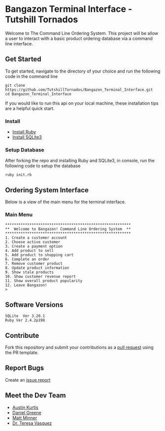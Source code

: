 # Bangazon Terminal Interface - Tutshill Tornados

Welcome to The Command Line Ordering System. This project will be allow a user to interact with a basic product ordering database via a command line interface.

## Get Started

To get started, navigate to the directory of your choice and run the following code in the command line
```
git clone https://github.com/TutshillTornados/Bangazon_Terminal_Interface.git
cd Bangazon_Terminal_Interface
```
If you would like to run this api on your local machine, these installation tips are a helpful quick start. 

### Install

* [Install Ruby](https://www.ruby-lang.org/en/documentation/installation/)
* [Install SQLite3](https://rubygems.org/gems/sqlite3-ruby/versions/1.3.3)

### Setup Database
After forking the repo and installing Ruby and SQLite3, in console, run the following code to setup the database
```
ruby init.rb
```

## Ordering System Interface
Below is a view of the main menu for the terminal interface.

### Main Menu
```
*********************************************************
**  Welcome to Bangazon! Command Line Ordering System  **
*********************************************************
1. Create a customer account
2. Choose active customer
3. Create a payment option
4. Add product to sell
5. Add product to shopping cart
6. Complete an order
7. Remove customer product
8. Update product information
9. Show stale products
10. Show customer revenue report
11. Show overall product popularity
12. Leave Bangazon!
>
```

## Software Versions
```
SQLite  Ver 3.20.1
Ruby Ver 2.4.2p198
```

## Contribute
Fork this repository and submit your contributions as a [pull request](https://github.com/TutshillTornados/Bangazon_Terminal_Interface/blob/master/PULL_REQUEST_TEMPLATE.md) using the PR template.

## Report Bugs
Create an [issue report](https://github.com/TutshillTornados/Bangazon_Terminal_Interface/issues/new)

## Meet the Dev Team
- [Austin Kurtis](https://github.com/austinKurtis)
- [Daniel Greene](https://github.com/danielgreene101)
- [Matt Minner](https://github.com/Mminner4248)
- [Dr. Teresa Vasquez](https://github.com/drteresavasquez)
